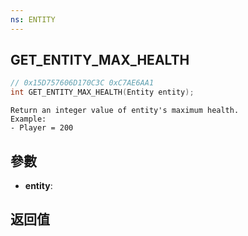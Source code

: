 ```yaml
---
ns: ENTITY
---
```

## GET_ENTITY_MAX_HEALTH

```c
// 0x15D757606D170C3C 0xC7AE6AA1
int GET_ENTITY_MAX_HEALTH(Entity entity);
```

```
Return an integer value of entity's maximum health.  
Example:  
- Player = 200  
```

## 參數
* **entity**: 

## 返回值
